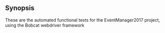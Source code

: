 ## Synopsis

These are the automated functional tests for the EventManager2017 project, using the Bobcat webdriver framework

